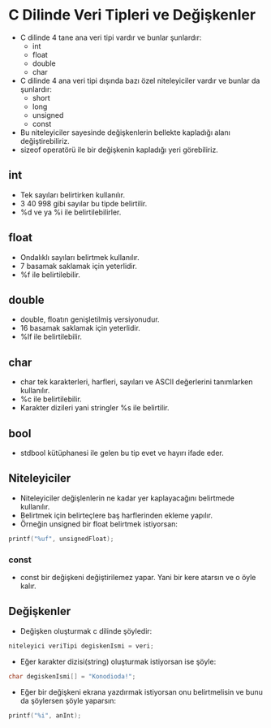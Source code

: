 # C Dilinde Veri Tipleri ve Değişkenler

- C dilinde 4 tane ana veri tipi vardır ve bunlar şunlardır:
  - int
  - float
  - double
  - char
- C dilinde 4 ana veri tipi dışında bazı özel niteleyiciler vardır ve bunlar da şunlardır:
  - short
  - long
  - unsigned
  - const
- Bu niteleyiciler sayesinde değişkenlerin bellekte kapladığı alanı değiştirebiliriz.
- sizeof operatörü ile bir değişkenin kapladığı yeri görebiliriz.

## int

- Tek sayıları belirtirken kullanılır.
- 3 40 998 gibi sayılar bu tipde belirtilir.
- %d ve ya %i ile belirtilebilirler.

## float

- Ondalıklı sayıları belirtmek kullanılır.
- 7 basamak saklamak için yeterlidir.
- %f ile belirtilebilir.

## double

- double, floatın genişletilmiş versiyonudur.
- 16 basamak saklamak için yeterlidir.
- %lf ile belirtilebilir.

## char

- char tek karakterleri, harfleri, sayıları ve ASCII değerlerini tanımlarken kullanılır.
- %c ile belirtilebilir.
- Karakter dizileri yani stringler %s ile belirtilir.

## bool

- stdbool kütüphanesi ile gelen bu tip evet ve hayırı ifade eder.

## Niteleyiciler

- Niteleyiciler değişlenlerin ne kadar yer kaplayacağını belirtmede kullanılır.
- Belirtmek için belirteçlere baş harflerinden ekleme yapılır.
- Örneğin unsigned bir float belirtmek istiyorsan:

```c
printf("%uf", unsignedFloat);
```

### const

- const bir değişkeni değiştirilemez yapar.
  Yani bir kere atarsın ve o öyle kalır.

## Değişkenler

- Değişken oluşturmak c dilinde şöyledir:

```c
niteleyici veriTipi degiskenIsmi = veri;
```

- Eğer karakter dizisi(string) oluşturmak istiyorsan ise şöyle:

```c
char degiskenIsmi[] = "Konodioda!";
```

- Eğer bir değişkeni ekrana yazdırmak istiyorsan onu belirtmelisin
  ve bunu da şöylersen şöyle yaparsın:

```c
printf("%i", anInt);
```
